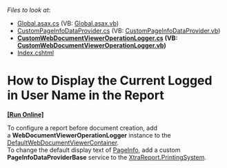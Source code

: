 <!-- default file list -->
*Files to look at*:

* [Global.asax.cs](./CS/WebDocumentViewer_UserName/Global.asax.cs) (VB: [Global.asax.vb](./VB/WebDocumentViewer_UserName/Global.asax.vb))
* [CustomPageInfoDataProvider.cs](./CS/WebDocumentViewer_UserName/Services/CustomPageInfoDataProvider.cs) (VB: [CustomPageInfoDataProvider.vb](./VB/WebDocumentViewer_UserName/Services/CustomPageInfoDataProvider.vb))
* **[CustomWebDocumentViewerOperationLogger.cs](./CS/WebDocumentViewer_UserName/Services/CustomWebDocumentViewerOperationLogger.cs) (VB: [CustomWebDocumentViewerOperationLogger.vb](./VB/WebDocumentViewer_UserName/Services/CustomWebDocumentViewerOperationLogger.vb))**
* [Index.cshtml](./CS/WebDocumentViewer_UserName/Views/Home/Index.cshtml)
<!-- default file list end -->
# How to Display the Current Logged in User Name in the Report
<!-- run online -->
**[[Run Online]](https://codecentral.devexpress.com/t484189/)**
<!-- run online end -->


To configure a report before document creation, add a <strong>WebDocumentViewerOperationLogger</strong> instance to the <a href="https://documentation.devexpress.com/#XtraReports/clsDevExpressXtraReportsWebWebDocumentViewerDefaultWebDocumentViewerContainertopic">DefaultWebDocumentViewerContainer</a>.<br>To change the default display text of <a href="https://documentation.devexpress.com/#XtraReports/clsDevExpressXtraReportsUIXRPageInfotopic">PageInfo</a>, add a custom <strong>PageInfoDataProviderBase</strong> service to the <a href="https://documentation.devexpress.com/#XtraReports/DevExpressXtraReportsUIXtraReport_PrintingSystemtopic">XtraReport.PrintingSystem</a>.

<br/>


